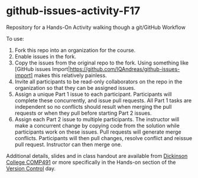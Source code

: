 # github-issues-activity-F17
Repository for a Hands-On Activity walking though a git/GitHub Workflow

To use:

1. Fork this repo into an organization for the course.
2. Enable issues in the fork.
3. Copy the issues from the original repo to the fork.  Using something 
like [GitHub issues Import|https://github.com/IQAndreas/github-issues-import] makes
this relatively painless.
4. Invite all participants to be read-only collaborators on the repo in the organization so that they can be assigned issues.
5. Assign a unique Part 1 issue to each participant. Participants will complete these concurrently, and issue pull requests. All Part 1 tasks are independent so no conflicts should result when merging the pull requests or when they pull before starting Part 2 issues.
6. Assign each Part 2 issue to multiple participants. The instructor will make a concurrent change by copying code from the solution while participants work on these issues. Pull requests will generate merge conflicts. Participants will then pull changes, resolve conflict and reissue pull request.  Instructor can then merge one.

Additional details, slides and in class handout are available from
[Dickinson College COMP491](http://users.dickinson.edu/~braught/courses/cs491f17/cs491f17.html) or more specifically in the Hands-on section of the [Version Control](http://users.dickinson.edu/~braught/courses/cs491f17/cs491f17.html#0918) day.